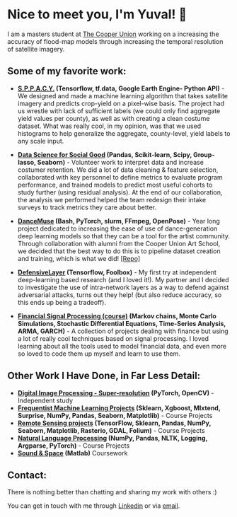 # Nice to meet you, I'm Yuval! 👋

I am a masters student at [The Cooper Union](http://cooper.edu/welcome) working on a increasing the accuracy of flood-map models through increasing the temporal resolution of satellite imagery.  

## Some of my favorite work:
* **[S.P.P.A.C.Y.](https://github.com/yuvalofek/SPACY) (Tensorflow, tf.data, Google Earth Engine- Python API)** - We designed and made a machine learning algorithm that takes satellite imagery and predicts crop-yield on a pixel-wise basis. The project had us wrestle with lack of sufficient labels (we could only find aggregate yield values per county), as well as with creating a clean costume dataset. What was really cool, in my opinion, was that we used histograms to help generalize the aggregate, county-level, yield labels to any scale input. 

* **[Data Science for Social Good](https://ee.cooper.edu/~keene/dssgOverview.html) (Pandas, Scikit-learn, Scipy, Group-lasso, Seaborn)** - Volunteer work to interpret data and increase costumer retention. We did a lot of data cleaning & feature selection, collaborated with key personnel to define metrics to evaluate program performance, and trained models to predict most useful cohorts to study further (using residual analysis). At the end of our collaboration, the analysis we performed helped the team redesign their intake surveys to track metrics they care about better. 

* **[DanceMuse](https://tinydance.github.io/) (Bash, PyTorch, slurm, FFmpeg, OpenPose)** - Year long project dedicated to increasing the ease of use of dance-generation deep learning models so that they can be a tool for the artist community. Through collaboration with alumni from the Cooper Union Art School, we decided that the best way to do this is to pipeline dataset creation and training, which is what we did! [\[Repo\]](https://github.com/tinydance/DanceMuse)

* **[DefensiveLayer](https://github.com/yuvalofek/DefensiveLayer) (Tensorflow, Foolbox)** - My first try at independent deep-learning based research (and I loved it!). My partner and I decided to investigate the use of intra-network layers as a way to defend against adversarial attacks, turns out they help! (but also reduce accuracy, so this ends up being a tradeoff). 

* **[Financial Signal Processing (course)](https://github.com/yuvalofek/Financial-Signal-Processing) (Markov chains, Monte Carlo Simulations, Stochastic Differential Equations, Time-Series Analysis, ARMA, GARCH)** - A collection of projects dealing with finance but using a lot of really cool techniques based on signal processing. I loved learning about all the tools used to model financial data, and even more so loved to code them up myself and learn to use them. 

## Other Work I Have Done, in Far Less Detail:
* **[Digital Image Processing - Super-resolution](https://github.com/yuvalofek/Digital-Image-Processing) (PyTorch, OpenCV)** - Independent study 
* **[Frequentist Machine Learning Projects](https://github.com/yuvalofek/FrequentistML) (Sklearn, Xgboost, Mlxtend, Surprise, NumPy, Pandas, Seaborn, Matplotlib)** - Course Projects
* **[Remote Sensing projects](https://github.com/yuvalofek/Remote-Sensing) (TensorFlow, Sklearn, Pandas, NumPy, Seaborn, Matplotlib, Rasterio, GDAL, Folium)** - Course Projects
* **[Natural Language Processing](https://github.com/yuvalofek/NLP) (NumPy, Pandas, NLTK, Logging, Argparse, PyTorch)** - Course Projects
* **[Sound & Space](https://github.com/yuvalofek/Sound_and_Space/tree/master/PS1SoundSpace) (Matlab)** Coursework


## Contact:
There is nothing better than chatting and sharing my work with others :) 

You can get in touch with me through [Linkedin](https://www.linkedin.com/in/yuval-epstain-ofek-6647a314a/) or via [email](/email.JPG). 

<!--
**yuvalofek/yuvalofek** is a ✨ _special_ ✨ repository because its `README.md` (this file) appears on your GitHub profile.

Here are some ideas to get you started:

- 🔭 I’m currently working on ...
- 🌱 I’m currently learning ...
- 👯 I’m looking to collaborate on ...
- 🤔 I’m looking for help with ...
- 💬 Ask me about ...
- 📫 How to reach me: ...
- 😄 Pronouns: ...
- ⚡ Fun fact: ...
-->
